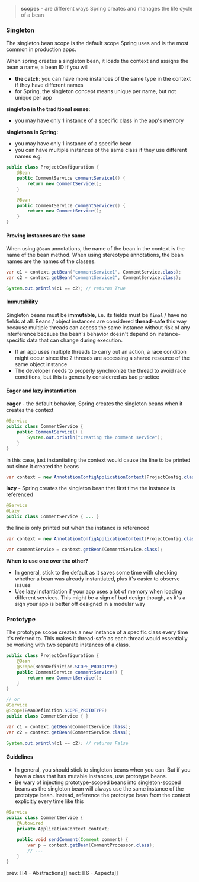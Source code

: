 > **scopes** - are different ways Spring creates and manages the life cycle of a bean
### Singleton
The singleton bean scope is the default scope Spring uses and is the most common in production apps.

When spring creates a singleton bean, it loads the context and assigns the bean a name, a bean ID if you will
- **the catch**: you can have more instances of the same type in the context if they have different names
- for Spring, the singleton concept means unique per name, but not unique per app

**singleton in the traditional sense:**
- you may have only 1 instance of a specific class in the app's memory

**singletons in Spring:**
- you may have only 1 instance of a specific bean
- you can have multiple instances of the same class if they use different names e.g.

```java
public class ProjectConfiguration {
	@Bean
	public CommentService commentService1() {
		return new CommentService();
	}

	@Bean
	public CommentService commentService2() {
		return new CommentService();
	}
}
```

#### Proving instances are the same
When using `@Bean` annotations, the name of the bean in the context is the name of the bean method. When using stereotype annotations, the bean names are the names of the classes.
```java
var c1 = context.getBean("commentService1", CommentService.class);
var c2 = context.getBean("commentService2", CommentService.class);

System.out.println(c1 == c2); // returns True
```

#### Immutability
Singleton beans must be **immutable**, i.e. its fields must be `final` / have no fields at all. Beans / object instances are considered **thread-safe** this way because multiple threads can access the same instance without risk of any interference because the bean's behavior doesn't depend on instance-specific data that can change during execution.
- If an app uses multiple threads to carry out an action, a race condition might occur since the 2 threads are accessing a shared resource of the same object instance
- The developer needs to properly synchronize the thread to avoid race conditions, but this is generally considered as bad practice

#### Eager and lazy instantiation
**eager** - the default behavior; Spring creates the singleton beans when it creates the context

```java
@Service
public class CommentService {
	public CommentService() {
		System.out.println("Creating the comment service");
	}
}
```

in this case, just instantiating the context would cause the line to be printed out since it created the beans
```java
var context = new AnnotationConfigApplicationContext(ProjectConfig.class);
```

**lazy** - Spring creates the singleton bean that first time the instance is referenced

```java
@Service
@Lazy
public class CommentService { ... }
```

the line is only printed out when the instance is referenced
```java
var context = new AnnotationConfigApplicationContext(ProjectConfig.class);

var commentService = context.getBean(CommentService.class);
```

**When to use one over the other?**
- In general, stick to the default as it saves some time with checking whether a bean was already instantiated, plus it's easier to observe issues
- Use lazy instantiation if your app uses a lot of memory when loading different services. This might be a sign of bad design though, as it's a sign your app is better off designed in a modular way

### Prototype
The prototype scope creates a new instance of a specific class every time it's referred to. This makes it thread-safe as each thread would essentially be working with two separate instances of a class.

```java
public class ProjectConfiguration {
	@Bean
	@Scope(BeanDefinition.SCOPE_PROTOTYPE)
	public CommentService commentService() {
		return new CommentService();
	}
}

// or
@Service
@Scope(BeanDefinition.SCOPE_PROTOTYPE)
public class CommentService { }
```

```java
var c1 = context.getBean(CommentService.class);  
var c2 = context.getBean(CommentService.class);  
  
System.out.println(c1 == c2); // returns False
```

#### Guidelines
- In general, you should stick to singleton beans when you can. But if you have a class that has mutable instances, use prototype beans.
- Be wary of injecting prototype-scoped beans into singleton-scoped beans as the singleton bean will always use the same instance of the prototype bean. Instead, reference the prototype bean from the context explicitly every time like this

```java
@Service
public class CommentService {
	@Autowired
	private ApplicationContext context;

	public void sendComment(Comment comment) {
		var p = context.getBean(CommentProcessor.class);
		// ...
	}
}
```

prev: [[4 - Abstractions]]
next: [[6 - Aspects]]